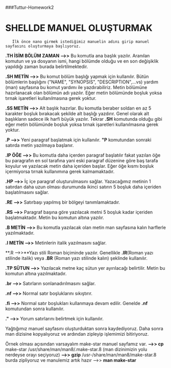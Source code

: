###Tuttur-Homework2
 
 #                                     SHELLDE MANUEL OLUŞTURMAK 
   
       İlk önce nano girmek istediğimiz manuelin adını girip manuel sayfasını oluşturmaya başlıyoruz.
     
 **.TH İSİM BÖLÜM ZAMAN -->>** Bu komutla ana başlık yazılır. Aranılan komutun ve ya dosyanın ismi, hangi bölümde olduğu ve en son değişiklik yapıldığı zaman burada belirtilmektedir.
 
 **.SH  METİN    -->>** Bu komut bölüm başlığı yapmak için kullanılır. Bütün bölümlerin başlığını ("NAME", "SYNOPSIS",  "DESCRIPTION",...vs) yardım (man) sayfasına bu komut yardımı ile yazdırabiliriz. Metin bölümüne hazırlanacak olan bölümün adı yazılır. Eğer metin bölümünde boşluk yoksa tırnak işaretleri kullanılmasına gerek yoktur.
 
 **.SS METİN  -->>** Alt başlık hazırlar. Bu komutla beraber soldan en az 5 karakter boşluk bırakacak şekilde alt başlığı yazdırır. Genel olarak alt başlıkların sadece ilk harfi büyük yazılır. Tekrar **.SH** komutunda olduğu gibi eğer metin bölümünde boşluk yoksa tırnak işaretleri kullanılmasına gerek yoktur.
 
 **.P -->>** Yeni paragraf başlatmak için kullanılır. **"P** komutundan sonraki satırda metin yazılmaya başlanır.
 
 **.IP ÖĞE -->>** Bu komutla daha içerden paragraf başlatılır fakat yazılan öğe bu paragrafın en sol tarafına yani eski paragraf düzenine göre baş tarafa koyulur ve yazılacak  metin daha içeriden başlar. Eğer öğe kısmı boşluk içermiyorsa tırnak kullanımına gerek kalmamaktadır.
 
 **.HP -->>** İç içe paragraf oluşturulmasını sağlar. Yazacağımız metinin 1 satırdan daha uzun olması durumunda ikinci satırın 5 boşluk daha içeriden başlatılmasını sağlar.
 
 **.RE -->>** Satırbaşı yapılmış bir bölgeyi tanımlamaktadır.
 
 **.RS -->>** Paragraf başına göre yazılacak metni 5 boşluk kadar içeriden başlatmaktadır. Metin bu komutun altına yazılır.
 
 **.B METİN -->>** Bu komutla yazılacak olan metin man sayfasına kalın harflerle yazılmaktadır.
 
 **.I METİN -->>** Metinlerin italik yazılmasını sağlar.
 
 **.R -->>**Yazı stili Roman biçiminde yazılır. Genellikle **.IR**(Roman yazı stilinde italik) veya **.BR** (Roman yazı stilinde kalın) şeklinde kullanılır.
 
 **.TP SÜTUN -->>** Yazılacak metne kaç sütun yer ayırılacağı belirtilir. Metin bu komutun altına yazılmaktadır.
 
 **.br -->>** Satırların sonlanadırılmasını sağlar.
 
 **.nf -->>** Normal satır boşluklarını sıkıştırır.
 
 **.fi -->>** Normal satır boşlukları kullanmaya devam edilir. Genelde **.nf** komutundan sonra kullanılır.
 
 **.\" -->>** Yorum satırlarını belirtmek için kullanılır.
  
 Yağtığımız manuel sayfasını oluşturduktan sonra kaydediyoruz.
 Daha sonra man dizisine kopyalıyoruz ve ardından zipleyip işlemimizi bitiriyoruz.
    
 Örnek olması açısından varsayalım make-star manuel sayfamız var.
 **-->> cp** make-star /usr/share/man/man8/.make-star.8   (man dizinimizin yolu nerdeyse orayı seçiyoruz)
 **-->> gzip** /usr-/share/man/man8/make-star.8 burda zipliyoruz
 ve manulemiz artık hazır  -->> **man make-star**
